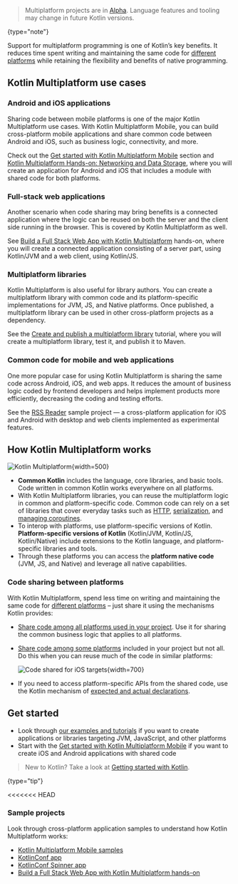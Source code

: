 [//]: # (title: Kotlin Multiplatform)
[//]: # (description: Kotlin Multiplatform allows creating cross-platform apps for desktop, web, and mobile devices.
Share application logic while keeping native user experience.)

> Multiplatform projects are in [Alpha](components-stability.md). Language features and tooling may change in future Kotlin versions.
>
{type="note"}

Support for multiplatform programming is one of Kotlin’s key benefits. It reduces time spent writing and maintaining the
 same code for [different platforms](mpp-supported-platforms.md) while retaining the flexibility and benefits of native programming. 

## Kotlin Multiplatform use cases

### Android and iOS applications

Sharing code between mobile platforms is one of the major Kotlin Multiplatform use cases. With Kotlin Multiplatform Mobile,
you can build cross-platform mobile applications and share common code between Android and iOS, such as business logic, connectivity,
and more.

Check out the [Get started with Kotlin Multiplatform Mobile](https://kotlinlang.org/lp/mobile/) section and
[Kotlin Multiplatform Hands-on: Networking and Data Storage](https://play.kotlinlang.org/hands-on/Networking%20and%20Data%20Storage%20with%20Kotlin%20Multiplatfrom%20Mobile/01_Introduction),
where you will create an application for Android and iOS that includes a module with shared code for both platforms.

### Full-stack web applications

Another scenario when code sharing may bring benefits is a connected application where the logic can be
reused on both the server and the client side running in the browser. This is covered by Kotlin
Multiplatform as well.

See [Build a Full Stack Web App with Kotlin Multiplatform](https://play.kotlinlang.org/hands-on/Full%20Stack%20Web%20App%20with%20Kotlin%20Multiplatform/01_Introduction)
hands-on, where you will create a connected application consisting of a server part, using Kotlin/JVM and a web client,
using Kotlin/JS.

### Multiplatform libraries

Kotlin Multiplatform is also useful for library authors. You can create a multiplatform library with common code and its
platform-specific implementations for JVM, JS, and Native platforms. Once published, a multiplatform library can be used
in other cross-platform projects as a dependency.

See the [Create and publish a multiplatform library](multiplatform-library.md) tutorial, where you will create
a multiplatform library, test it, and publish it to Maven.

### Common code for mobile and web applications

One more popular case for using Kotlin Multiplatform is sharing the same code across Android, iOS, and web apps. It
reduces the amount of business logic coded by frontend developers and helps implement products more efficiently,
decreasing the coding and testing efforts.

See the [RSS Reader](https://github.com/Kotlin/kmm-production-sample/tree/c6a0d9182802490d17729ae634fb59268f68a447) sample
project — a cross-platform application for iOS and Android with desktop and web clients implemented as experimental features.

## How Kotlin Multiplatform works

![Kotlin Multiplatform](kotlin-multiplatform.png){width=500}

* **Common Kotlin** includes the language, core libraries, and basic tools. Code written in common Kotlin works 
everywhere on all platforms.
* With Kotlin Multiplatform libraries, you can reuse the multiplatform logic in common and platform-specific code. 
Common code can rely on a set of libraries that cover everyday tasks such as [HTTP](https://ktor.io/clients/http-client/multiplatform.html), [serialization](https://github.com/Kotlin/kotlinx.serialization), and [managing 
coroutines](https://github.com/Kotlin/kotlinx.coroutines).
* To interop with platforms, use platform-specific versions of Kotlin. **Platform-specific versions of Kotlin** 
(Kotlin/JVM, Kotlin/JS, Kotlin/Native) include extensions to the Kotlin language, and platform-specific libraries and tools. 
* Through these platforms you can access the **platform native code** (JVM, JS, and Native) and leverage all native
 capabilities.

### Code sharing between platforms

With Kotlin Multiplatform, spend less time on writing and maintaining the same code for [different platforms](mpp-supported-platforms.md)
 – just share it using the mechanisms Kotlin provides:

* [Share code among all platforms used in your project](mpp-share-on-platforms.md#share-code-on-all-platforms). Use it for sharing the common 
business logic that applies to all platforms.

* [Share code among some platforms](mpp-share-on-platforms.md#share-code-on-similar-platforms) included in your project but not all. Do this 
when you can reuse much of the code in similar platforms:

    ![Code shared for iOS targets](kotlin-multiplatofrm-hierarchical-structure.png){width=700}

* If you need to access platform-specific APIs from the shared code, use the Kotlin mechanism of [expected and actual 
declarations](mpp-connect-to-apis.md).

## Get started

* Look through [our examples and tutorials](mpp-share-on-platforms.md) if you want to create applications or libraries targeting JVM, JavaScript, and other platforms
* Start with the [Get started with Kotlin Multiplatform Mobile](multiplatform-mobile-getting-started.md) if you want to create iOS and Android applications with shared code

> New to Kotlin? Take a look at [Getting started with Kotlin](getting-started.md).
>
{type="tip"}

<<<<<<< HEAD
### Sample projects

Look through cross-platform application samples to understand how Kotlin Multiplatform works:

* [Kotlin Multiplatform Mobile samples](multiplatform-mobile-samples.md)
* [KotlinConf app](https://github.com/JetBrains/kotlinconf-app)
* [KotlinConf Spinner app](https://github.com/jetbrains/kotlinconf-spinner)
* [Build a Full Stack Web App with Kotlin Multiplatform hands-on](https://play.kotlinlang.org/hands-on/Full%20Stack%20Web%20App%20with%20Kotlin%20Multiplatform/01_Introduction)
